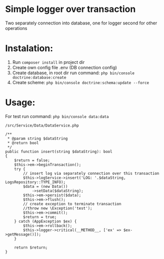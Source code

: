 # Simple logger over transaction
Two separately connection into database, one for logger second for other operations
# Instalation:
1. Run `composer install` in project dir
2. Create own config file .env (DB connection config)
3. Create database, in root dir run command: `php bin/console doctrine:database:create`
4. Create scheme: `php bin/console doctrine:schema:update --force`

# Usage:
For test run command: `php bin/console data:data`

`/src/Service/Data/DataService.php`


    /**
     * @param string $dataString
     * @return bool
     */
    public function insert(string $dataString): bool
    {
        $return = false;
        $this->em->beginTransaction();
        try {
        	// insert log via separately connection over this transaction
            $this->logService->insert('LOG: '.$dataString, LogsRepository::TYPE_INFO);
            $data = (new Data())
                ->setData($dataString);
            $this->em->persist($data);
            $this->em->flush();
            // create exception to terminate transaction
            //throw new \Exception('test');
            $this->em->commit();
            $return = true;
        } catch (AppException $ex) {
            $this->em->rollback();
            $this->logger->critical(__METHOD__, ['ex' => $ex->getMessage()]);
        }

        return $return;
    }
